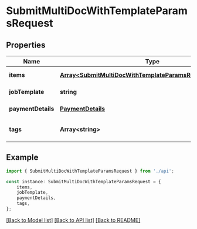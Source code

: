 # SubmitMultiDocWithTemplateParamsRequest


## Properties

Name | Type | Description | Notes
------------ | ------------- | ------------- | -------------
**items** | [**Array&lt;SubmitMultiDocWithTemplateParamsRequestItemsInner&gt;**](SubmitMultiDocWithTemplateParamsRequestItemsInner.md) |  | [default to undefined]
**jobTemplate** | **string** |  | [default to undefined]
**paymentDetails** | [**PaymentDetails**](PaymentDetails.md) |  | [default to undefined]
**tags** | **Array&lt;string&gt;** |  | [optional] [default to undefined]

## Example

```typescript
import { SubmitMultiDocWithTemplateParamsRequest } from './api';

const instance: SubmitMultiDocWithTemplateParamsRequest = {
    items,
    jobTemplate,
    paymentDetails,
    tags,
};
```

[[Back to Model list]](../README.md#documentation-for-models) [[Back to API list]](../README.md#documentation-for-api-endpoints) [[Back to README]](../README.md)
